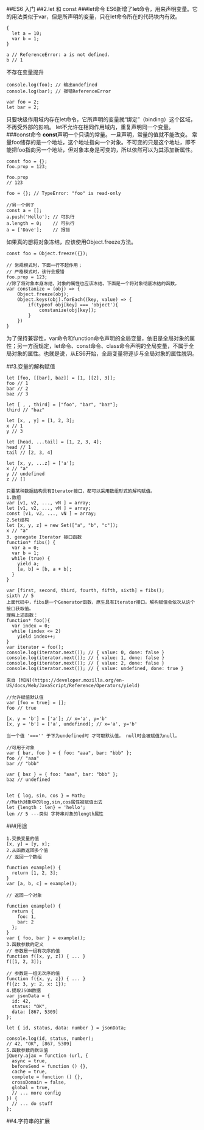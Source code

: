 ##ES6 入门
##2.let 和 const
###let命令
ES6新增了**let**命令，用来声明变量。它的用法类似于var，但是所声明的变量，只在let命令所在的代码块内有效。
```
{
  let a = 10;
  var b = 1;
}

a // ReferenceError: a is not defined.
b // 1
```
不存在变量提升
```
console.log(foo); // 输出undefined
console.log(bar); // 报错ReferenceError

var foo = 2;
let bar = 2;
```
只要块级作用域内存在let命令，它所声明的变量就“绑定”（binding）这个区域，不再受外部的影响。
let不允许在相同作用域内，重复声明同一个变量。
###const命令
**const**声明一个只读的常量。一旦声明，常量的值就不能改变。
常量foo储存的是一个地址，这个地址指向一个对象。不可变的只是这个地址，即不能把foo指向另一个地址，但对象本身是可变的，所以依然可以为其添加新属性。
```
const foo = {};
foo.prop = 123;

foo.prop
// 123

foo = {}; // TypeError: "foo" is read-only

//另一个例子
const a = [];
a.push('Hello'); // 可执行
a.length = 0;    // 可执行
a = ['Dave'];    // 报错
```
如果真的想将对象冻结，应该使用Object.freeze方法。
```
const foo = Object.freeze({});

// 常规模式时，下面一行不起作用；
// 严格模式时，该行会报错
foo.prop = 123;
//除了将对象本身冻结，对象的属性也应该冻结。下面是一个将对象彻底冻结的函数。
var constanize = (obj) => {
    Object.freeze(obj);
    Object.keys(obj).forEach((key, value) => {
        if(typeof obj[key] === 'object'){
            constanize(obj[key]);
        }
    })
}
```

为了保持兼容性，var命令和function命令声明的全局变量，依旧是全局对象的属性；另一方面规定，let命令、const命令、class命令声明的全局变量，不属于全局对象的属性。也就是说，从ES6开始，全局变量将逐步与全局对象的属性脱钩。

##3.变量的解构赋值
```
let [foo, [[bar], baz]] = [1, [[2], 3]];
foo // 1
bar // 2
baz // 3

let [ , , third] = ["foo", "bar", "baz"];
third // "baz"

let [x, , y] = [1, 2, 3];
x // 1
y // 3

let [head, ...tail] = [1, 2, 3, 4];
head // 1
tail // [2, 3, 4]

let [x, y, ...z] = ['a'];
x // "a"
y // undefined
z // []
```

```
只要某种数据结构具有Iterator接口，都可以采用数组形式的解构赋值。
1.数组
var [v1, v2, ..., vN ] = array;
let [v1, v2, ..., vN ] = array;
const [v1, v2, ..., vN ] = array;
2.Set结构
let [x, y, z] = new Set(["a", "b", "c"]);
x // "a"
3. genegate Iterator 接口函数
function* fibs() {
  var a = 0;
  var b = 1;
  while (true) {
    yield a;
    [a, b] = [b, a + b];
  }
}

var [first, second, third, fourth, fifth, sixth] = fibs();
sixth // 5
上面代码中，fibs是一个Generator函数，原生具有Iterator接口。解构赋值会依次从这个接口获取值。
理解上述函数：
function* foo(){
  var index = 0;
  while (index <= 2)
    yield index++;
}
var iterator = foo();
console.log(iterator.next()); // { value: 0, done: false }
console.log(iterator.next()); // { value: 1, done: false }
console.log(iterator.next()); // { value: 2, done: false }
console.log(iterator.next()); // { value: undefined, done: true }

来自 [MDN](https://developer.mozilla.org/en-US/docs/Web/JavaScript/Reference/Operators/yield)

//允许赋值默认值
var [foo = true] = [];
foo // true

[x, y = 'b'] = ['a']; // x='a', y='b'
[x, y = 'b'] = ['a', undefined]; // x='a', y='b'

当一个值 '==='' 于下为undefined时 才可取默认值， null时会被赋值为null。

//可用于对象
var { bar, foo } = { foo: "aaa", bar: "bbb" };
foo // "aaa"
bar // "bbb"

var { baz } = { foo: "aaa", bar: "bbb" };
baz // undefined


let { log, sin, cos } = Math;
//Math对象中的log,sin,cos属性被赋值出去
let {length : len} = 'hello';
len // 5 ---类似 字符串对象的length属性
```

###用途
```
1.交换变量的值
[x, y] = [y, x];
2.从函数返回多个值
// 返回一个数组

function example() {
  return [1, 2, 3];
}
var [a, b, c] = example();

// 返回一个对象

function example() {
  return {
    foo: 1,
    bar: 2
  };
}
var { foo, bar } = example();
3.函数参数的定义
// 参数是一组有次序的值
function f([x, y, z]) { ... }
f([1, 2, 3]);

// 参数是一组无次序的值
function f({x, y, z}) { ... }
f({z: 3, y: 2, x: 1});
4.提取JSON数据
var jsonData = {
  id: 42,
  status: "OK",
  data: [867, 5309]
};

let { id, status, data: number } = jsonData;

console.log(id, status, number);
// 42, "OK", [867, 5309]
5.函数参数的默认值
jQuery.ajax = function (url, {
  async = true,
  beforeSend = function () {},
  cache = true,
  complete = function () {},
  crossDomain = false,
  global = true,
  // ... more config
}) {
  // ... do stuff
};
```


##4.字符串的扩展

